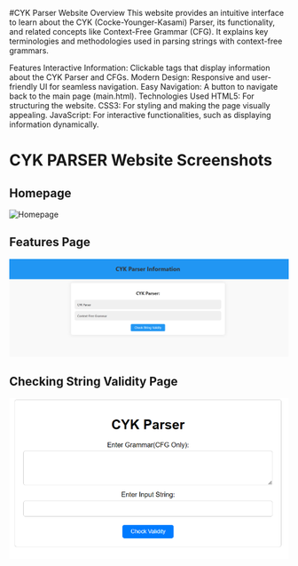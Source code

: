#CYK Parser Website
Overview
This website provides an intuitive interface to learn about the CYK (Cocke-Younger-Kasami) Parser, its functionality, and related concepts like Context-Free Grammar (CFG). It explains key terminologies and methodologies used in parsing strings with context-free grammars.

Features
Interactive Information: Clickable tags that display information about the CYK Parser and CFGs.
Modern Design: Responsive and user-friendly UI for seamless navigation.
Easy Navigation: A button to navigate back to the main page (main.html).
Technologies Used
HTML5: For structuring the website.
CSS3: For styling and making the page visually appealing.
JavaScript: For interactive functionalities, such as displaying information dynamically.

# CYK PARSER Website Screenshots

## Homepage
![Homepage](landingpage.png.png)

## Features Page
![Features Page](startpage.png)

## Checking String Validity Page
![Contact Page](mainpage.png)
